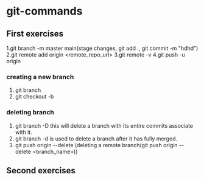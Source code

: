 # git-commands

## First exercises

1.git branch -m master main(stage changes, git add ., git commit -m "hdhd")
2.git remote add origin <remote_repo_url>
3.git remote -v
4.git push -u origin <branch>

### creating a new branch 
 1) git branch <branch-name>
 2) git checkout -b <branch-name>
 
### deleting branch 
  1) git branch -D <branch-name> this will delete a branch with its entire commits associate with it.
  2) git branch -d <branch-name> is used to delete a branch after it has fully merged.
  3) git push origin --delete <branch-name>(deleting a remote branch(git push origin --delete <branch_name>))

## Second exercises 
 
